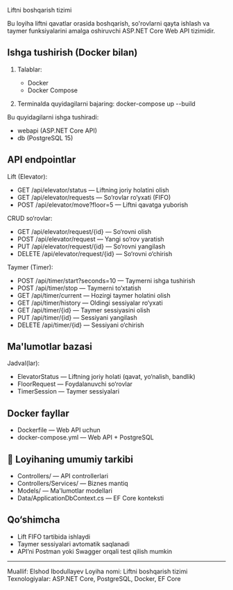﻿Liftni boshqarish tizimi

Bu loyiha liftni qavatlar orasida boshqarish, so'rovlarni qayta ishlash va taymer funksiyalarini amalga oshiruvchi ASP.NET Core Web API tizimidir.

 Ishga tushirish (Docker bilan)
--------------------------------
1. Talablar:
   - Docker
   - Docker Compose

2. Terminalda quyidagilarni bajaring:
   docker-compose up --build

Bu quyidagilarni ishga tushiradi:
- webapi (ASP.NET Core API)
- db (PostgreSQL 15)

 API endpointlar
-------------------

Lift (Elevator):
- GET /api/elevator/status — Liftning joriy holatini olish
- GET /api/elevator/requests — So‘rovlar ro‘yxati (FIFO)
- POST /api/elevator/move?floor=5 — Liftni qavatga yuborish

CRUD so‘rovlar:
- GET /api/elevator/request/{id} — So‘rovni olish
- POST /api/elevator/request — Yangi so‘rov yaratish
- PUT /api/elevator/request/{id} — So‘rovni yangilash
- DELETE /api/elevator/request/{id} — So‘rovni o‘chirish

Taymer (Timer):
- POST /api/timer/start?seconds=10 — Taymerni ishga tushirish
- POST /api/timer/stop — Taymerni to‘xtatish
- GET /api/timer/current — Hozirgi taymer holatini olish
- GET /api/timer/history — Oldingi sessiyalar ro‘yxati
- GET /api/timer/{id} — Taymer sessiyasini olish
- PUT /api/timer/{id} — Sessiyani yangilash
- DELETE /api/timer/{id} — Sessiyani o‘chirish

 Ma'lumotlar bazasi
-----------------------
Jadval(lar):
- ElevatorStatus — Liftning joriy holati (qavat, yo‘nalish, bandlik)
- FloorRequest — Foydalanuvchi so‘rovlar
- TimerSession — Taymer sessiyalari

 Docker fayllar
------------------
- Dockerfile — Web API uchun
- docker-compose.yml — Web API + PostgreSQL

📂 Loyihaning umumiy tarkibi
------------------------------
- Controllers/ — API controllerlari
- Controllers/Services/ — Biznes mantiq
- Models/ — Ma'lumotlar modellari
- Data/ApplicationDbContext.cs — EF Core konteksti

 Qo‘shimcha
---------------
- Lift FIFO tartibida ishlaydi
- Taymer sessiyalari avtomatik saqlanadi
- API’ni Postman yoki Swagger orqali test qilish mumkin

----------------------------------

Muallif: Elshod Ibodullayev
Loyiha nomi: Liftni boshqarish tizimi
Texnologiyalar: ASP.NET Core, PostgreSQL, Docker, EF Core
